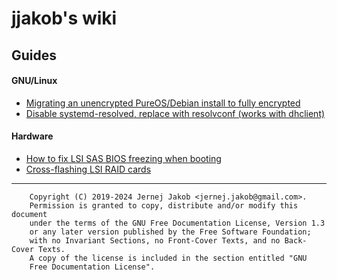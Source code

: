 # jjakob's wiki

## Guides

#### GNU/Linux

- [Migrating an unencrypted PureOS/Debian install to fully encrypted](Linux/Migrating-an-unencrypted-PureOS-Debian-install-to-fully-encrypted.md)
- [Disable systemd-resolved, replace with resolvconf (works with dhclient)](Linux/Disable-systemd-resolved,-replace-with-resolvconf-\(works-with-dhclient\).md)

#### Hardware

- [How to fix LSI SAS BIOS freezing when booting](Hardware/How-to-fix-LSI-SAS-BIOS-freezing-when-booting.md)
- [Cross-flashing LSI RAID cards](Hardware/Cross-flashing-LSI-RAID-cards.md)

***

```
    Copyright (C) 2019-2024 Jernej Jakob <jernej.jakob@gmail.com>.
    Permission is granted to copy, distribute and/or modify this document
    under the terms of the GNU Free Documentation License, Version 1.3
    or any later version published by the Free Software Foundation;
    with no Invariant Sections, no Front-Cover Texts, and no Back-Cover Texts.
    A copy of the license is included in the section entitled "GNU
    Free Documentation License".
```
